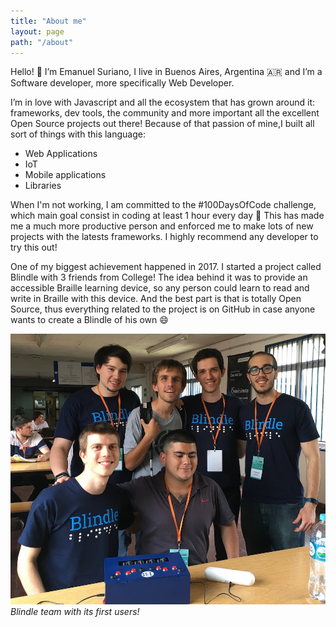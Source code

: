 ```yaml
---
title: "About me"
layout: page
path: "/about"
---
```


Hello! :wave: I’m Emanuel Suriano, I live in Buenos Aires, Argentina :argentina: and I’m a Software developer, more specifically Web Developer.

I’m in love with Javascript and all the ecosystem that has grown around it: frameworks, dev tools, the community and more important all the excellent Open Source projects out there! Because of that passion of mine,I built all sort of things with this language:

* Web Applications
* IoT
* Mobile applications
* Libraries

When I'm not working, I am committed to the #100DaysOfCode challenge, which main goal consist in coding at least 1 hour every day :muscle: This has made me a much more productive person and enforced me to make lots of new projects with the latests frameworks. I highly recommend any developer to try this out!

One of my biggest achievement happened in 2017. I started a project called Blindle with 3 friends from College! The idea behind it was to provide an accessible Braille learning device, so any person could learn to read and write in Braille with this device. And the best part is that is totally Open Source, thus everything related to the project is on GitHub in case anyone wants to create a Blindle of his own :smile:

![Blindle Team](./blindleTeam.jpg)
_Blindle team with its first users!_

